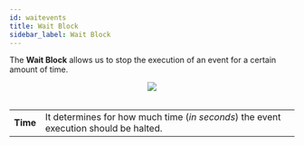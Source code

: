 ```yaml
---
id: waitevents
title: Wait Block
sidebar_label: Wait Block
---
```


The **Wait Block** allows us to stop the execution of an event for a certain amount of time.

<center><img src="/img/blocks/waitblock.png" /></center>
<br />
<table>
    <tr>
    <td><b>Time</b></td><td>It determines for how much time (<i>in seconds</i>) the event execution should be halted.</td>
    </tr>
</table>